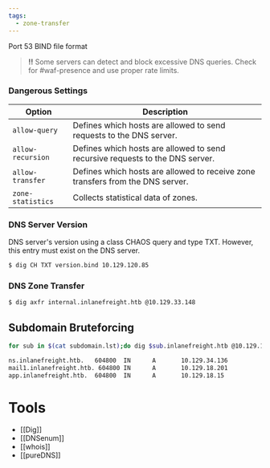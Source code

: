 ```yaml
---
tags:
  - zone-transfer
---
```

Port 53
BIND file format

> **!!** Some servers can detect and block excessive DNS queries. Check for #waf-presence and use proper rate limits. 

### Dangerous Settings
| Option            | Description                                                                    |
| ----------------- | ------------------------------------------------------------------------------ |
| `allow-query`     | Defines which hosts are allowed to send requests to the DNS server.            |
| `allow-recursion` | Defines which hosts are allowed to send recursive requests to the DNS server.  |
| `allow-transfer`  | Defines which hosts are allowed to receive zone transfers from the DNS server. |
| `zone-statistics` | Collects statistical data of zones.                                            |

### DNS Server Version
DNS server's version using a class CHAOS query and type TXT. However, this entry must exist on the DNS server.

```bash
$ dig CH TXT version.bind 10.129.120.85
```

### DNS Zone Transfer
```bash
$ dig axfr internal.inlanefreight.htb @10.129.33.148
```

## Subdomain Bruteforcing

```bash
for sub in $(cat subdomain.lst);do dig $sub.inlanefreight.htb @10.129.14.128 | grep -v ';\|SOA' | sed -r '/^\s*$/d' | grep $sub | tee -a subdomains.txt; done

ns.inlanefreight.htb.   604800  IN      A       10.129.34.136
mail1.inlanefreight.htb. 604800 IN      A       10.129.18.201
app.inlanefreight.htb.  604800  IN      A       10.129.18.15
```

# Tools
- [[Dig]]
- [[DNSenum]]
- [[whois]]
- [[pureDNS]]